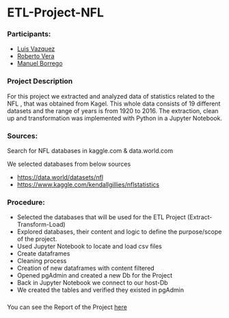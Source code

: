 # ETL-Project-NFL

### Participants:
- [Luis Vazquez](https://github.com/luisovillista)
- [Roberto Vera](https://github.com/veraroberto)
- [Manuel Borrego](https://github.com/borregoma)

### Project Description

For this project we extracted and analyzed data of statistics related to the NFL , that was obtained from Kagel. This whole data consists of 19 different datasets and the range of years is  from 1920 to 2016. The extraction, clean up and transformation was implemented with Python in a Jupyter Notebook.


### Sources:

Search for NFL databases in kaggle.com & data.world.com

We selected databases from below sources

- https://data.world/datasets/nfl
- https://www.kaggle.com/kendallgillies/nflstatistics

### Procedure:

- Selected the databases that will be used for the ETL Project (Extract-Transform-Load)
- Explored databases, their content and logic to define the purpose/scope of the project.
- Used Jupyter Notebook to locate and load csv files
- Create dataframes
- Cleaning process 
- Creation of new dataframes with content filtered
- Opened pgAdmin and created a new Db for the Project
- Back in Jupyter Notebook we connect to our host-Db
- We created the tables and verified they existed in pgAdmin


###
You can see the Report of the Project [here](https://docs.google.com/document/d/11p7Fv2TDa9G9dJfajHrj-REoDvdRHSiQsbXSKJVkAzs/edit)
